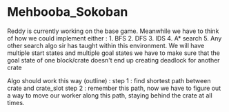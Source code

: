 # Mehbooba_Sokoban

Reddy is currently working on the base game. 
Meanwhile we have to think of how we could implement either :
    1. BFS
    2. DFS
    3. IDS 
    4. A* search
    5. Any other search algo sir has taught
within this environment. 
We will have multiple start states and multiple goal states
we have to make sure that the goal state of one block/crate doesn't end up creating deadlock for another crate

Algo should work this way (outline) :
 step 1 : find shortest path between crate and crate_slot 
 step 2 : remember this path, now we have to figure out a way to move our worker along this path, staying behind the crate at all times. 
 
